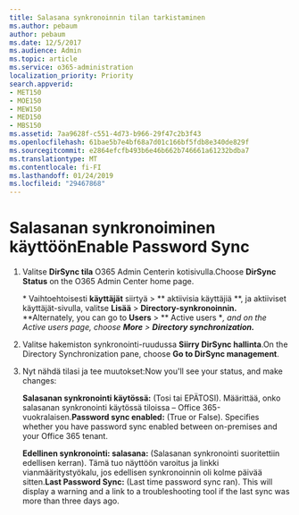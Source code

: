 ```yaml
---
title: Salasana synkronoinnin tilan tarkistaminen
ms.author: pebaum
author: pebaum
ms.date: 12/5/2017
ms.audience: Admin
ms.topic: article
ms.service: o365-administration
localization_priority: Priority
search.appverid:
- MET150
- MOE150
- MEW150
- MED150
- MBS150
ms.assetid: 7aa9628f-c551-4d73-b966-29f47c2b3f43
ms.openlocfilehash: 61bae5b7e4bf68a7d01c166bf5fdb8e340de829f
ms.sourcegitcommit: e2864efcfb493b6e46b662b746661a61232bdba7
ms.translationtype: MT
ms.contentlocale: fi-FI
ms.lasthandoff: 01/24/2019
ms.locfileid: "29467868"
---
```

# <a name="enable-password-sync"></a><span data-ttu-id="ebee5-102">Salasanan synkronoiminen käyttöön</span><span class="sxs-lookup"><span data-stu-id="ebee5-102">Enable Password Sync</span></span>

1.  <span data-ttu-id="ebee5-103">Valitse **DirSync tila** O365 Admin Centerin kotisivulla.</span><span class="sxs-lookup"><span data-stu-id="ebee5-103">Choose **DirSync Status** on the O365 Admin Center home page.</span></span> 
    
     <span data-ttu-id="ebee5-104">\* Vaihtoehtoisesti **käyttäjät** siirtyä \> \*\* aktiivisia käyttäjiä \*\*, ja aktiiviset käyttäjät-sivulla, valitse **Lisää** \> **Directory-synkronoinnin.** \*</span><span class="sxs-lookup"><span data-stu-id="ebee5-104">\*Alternately, you can go to **Users** \> \*\* Active users \**, and on the Active users page, choose **More** \> **Directory synchronization.***</span></span> 
    
2. <span data-ttu-id="ebee5-105">Valitse hakemiston synkronointi-ruudussa **Siirry DirSync hallinta**.</span><span class="sxs-lookup"><span data-stu-id="ebee5-105">On the Directory Synchronization pane, choose **Go to DirSync management**.</span></span> 
    
3. <span data-ttu-id="ebee5-106">Nyt nähdä tilasi ja tee muutokset:</span><span class="sxs-lookup"><span data-stu-id="ebee5-106">Now you'll see your status, and make changes:</span></span>
    
    <span data-ttu-id="ebee5-p101">**Salasanan synkronointi käytössä:** (Tosi tai EPÄTOSI). Määrittää, onko salasanan synkronointi käytössä tiloissa – Office 365-vuokralaisen.</span><span class="sxs-lookup"><span data-stu-id="ebee5-p101">**Password sync enabled:** (True or False). Specifies whether you have password sync enabled between on-premises and your Office 365 tenant.</span></span> 
    
    <span data-ttu-id="ebee5-p102">**Edellinen synkronointi: salasana:** (Salasanan synkronointi suoritettiin edellisen kerran). Tämä tuo näyttöön varoitus ja linkki vianmääritystyökalu, jos edellisen synkronoinnin oli kolme päivää sitten.</span><span class="sxs-lookup"><span data-stu-id="ebee5-p102">**Last Password Sync:** (Last time password sync ran). This will display a warning and a link to a troubleshooting tool if the last sync was more than three days ago.</span></span> 
    


